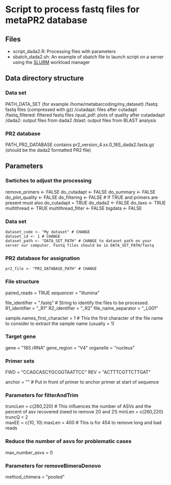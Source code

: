 # Script to process fastq files for metaPR2 database

## Files

* script_dada2.R: Processing files with parameters
* sbatch_dada2.sh: An example of sbatch file to launch script on a server using the [SLURM](https://slurm.schedmd.com/quickstart.html) workload manager

## Data directory structure

### Data set
PATH_DATA_SET (for example /home/metabarcoding/my_dataset)
    /fastq: fastq files (compressed with gz)
    /cutadapt: files after cutadapt
    /fastq_filtered: filtered fastq files
    /qual_pdf: plots of quality after cutadadapt
    /dada2: output files from dada2
    /blast: output files from BLAST analysis

### PR2 database
PATH_PR2_DATABASE
    contains pr2_version_4.xx.0_18S_dada2.fasta.gz (should be the dada2 formatted PR2 file)

## Parameters

### Swtiches to adjust the processing
  remove_primers <- FALSE
  do_cutadapt     <- FALSE
  do_summary      <- FALSE
  do_plot_quality <- FALSE
  do_filtering <- FALSE # If TRUE and primers are present must also do_cutadapt = TRUE
  do_dada2    <- FALSE
  do_taxo <- TRUE
  multithread <- TRUE
  multithread_filter <- FALSE
  bigdata <- FALSE
  
### Data set 
    dataset_code <- "My dataset" # CHANGE
    dataset_id <- 1 # CHANGE
    dataset_path <- "DATA_SET_PATH" # CHANGE to dataset path on your server our computer. Fastq files should be in DATA_SET_PATH/fastq

### PR2 database for assignation
    pr2_file <- "PR2_DATABASE_PATH" # CHANGE

### File structure
  paired_reads = TRUE
  sequencer = "Illumina"
  
  file_identifier = ".fastq"  # String to identify the files to be processed.
  R1_identifier = "_R1"
  R2_identifier = "_R2"
  file_name_separator = "_L001"

  sample.names_first_character =  1 # This the first character of the file name to consider to extract the sample name (usually = 1)


### Target gene
  gene = "18S rRNA"
  gene_region = "V4"
  organelle = "nucleus"


### Primer sets
  FWD = "CCAGCASCYGCGGTAATTCC"
  REV = "ACTTTCGTTCTTGAT"

  anchor = ""  # Put in front of primer to anchor primer at start of sequence
  
### Parameters for filterAndTrim
  truncLen = c(260,220) # This influences the number of ASVs and the percent of asv recovered (need to remove 20 and 21)
  minLen = c(260,220)
  truncQ = 2         
  maxEE = c(10, 10) 
  maxLen = 400  # This is for 454 to remove long and bad reads

### Reduce the number of asvs for problematic cases
  max_number_asvs = 0

### Parameters for removeBimeraDenovo
  method_chimera = "pooled"
